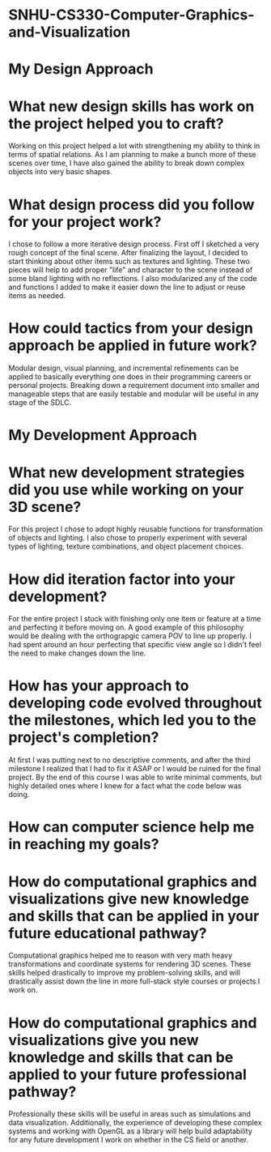 # SNHU-CS330-Computer-Graphics-and-Visualization


# My Design Approach

# What new design skills has work on the project helped you to craft?

Working on this project helped a lot with strengthening my ability to think in terms of spatial relations. As I am planning to make a bunch more of these scenes over time, I have also gained the ability to break down complex objects into very basic shapes. 

# What design process did you follow for your project work?

I chose to follow a more iterative design process. First off I sketched a very rough concept of the final scene. After finalizing the layout, I decided to start thinking about other items such as textures and lighting. These two pieces will help to add proper "life" and character to the scene instead of some bland lighting with no reflections. I also modularized any of the code and functions I added to make it easier down the line to adjust or reuse items as needed. 

# How could tactics from your design approach be applied in future work? 

Modular design, visual planning, and incremental refinements can be applied to basically everything one does in their programming careers or personal projects. Breaking down a requirement document into smaller and manageable steps that are easily testable and modular will be useful in any stage of the SDLC. 

# My Development Approach 

# What new development strategies did you use while working on your 3D scene?

For this project I chose to adopt highly reusable functions for transformation of objects and lighting. I also chose to properly experiment with several types of lighting, texture combinations, and object placement choices. 


# How did iteration factor into your development?

For the entire project I stuck with finishing only one item or feature at a time and perfecting it before moving on. A good example of this philosophy would be dealing with the orthograpgic camera POV to line up properly. I had spent around an hour perfecting that specific view angle so I didn't feel the need to make changes down the line. 

# How has your approach to developing code evolved throughout the milestones, which led you to the project's completion?

At first I was putting next to no descriptive comments, and after the third milestone I realized that I had to fix it ASAP or I would be ruined for the final project. By the end of this course I was able to write minimal comments, but highly detailed ones where I knew for a fact what the code below was doing. 

# How can computer science help me in reaching my goals?

# How do computational graphics and visualizations give new knowledge and skills that can be applied in your future educational pathway?

Computational graphics helped me to reason with very math heavy transformations and coordinate systems for rendering 3D scenes. These skills helped drastically to improve my problem-solving skills, and will drastically assist down the line in more full-stack style courses or projects I work on. 

# How do computational graphics and visualizations give you new knowledge and skills that can be applied to your future professional pathway?

Professionally these skills will be useful in areas such as simulations and data visualization. Additionally, the experience of developing these complex systems and working with OpenGL as a library will help build adaptability for any future development I work on whether in the CS field or another. 



